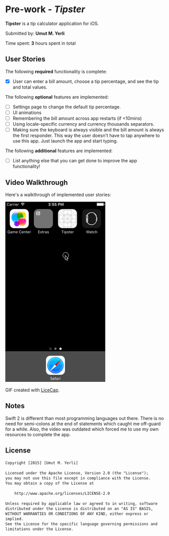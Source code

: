 # Pre-work - *Tipster*

**Tipster** is a tip calculator application for iOS.

Submitted by: **Umut M. Yerli**

Time spent: **3** hours spent in total

## User Stories

The following **required** functionality is complete:
* [X] User can enter a bill amount, choose a tip percentage, and see the tip and total values.

The following **optional** features are implemented:
* [ ] Settings page to change the default tip percentage.
* [ ] UI animations
* [ ] Remembering the bill amount across app restarts (if <10mins)
* [ ] Using locale-specific currency and currency thousands separators.
* [ ] Making sure the keyboard is always visible and the bill amount is always the first responder. This way the user doesn't have to tap anywhere to use this app. Just launch the app and start typing.

The following **additional** features are implemented:

- [ ] List anything else that you can get done to improve the app functionality!

## Video Walkthrough 

Here's a walkthrough of implemented user stories:

![Alt text](https://raw.githubusercontent.com/umutyerli/tamucodepath/master/demo1.gif)

GIF created with [LiceCap](http://www.cockos.com/licecap/).

## Notes

Swift 2 is different than most programming languages out there. There is no need for semi-colons at the end of statements which caught me off-guard for a while. Also, the video was outdated which forced me to use my own resources to complete the app.


## License

    Copyright [2015] [Umut M. Yerli]

    Licensed under the Apache License, Version 2.0 (the "License");
    you may not use this file except in compliance with the License.
    You may obtain a copy of the License at

        http://www.apache.org/licenses/LICENSE-2.0

    Unless required by applicable law or agreed to in writing, software
    distributed under the License is distributed on an "AS IS" BASIS,
    WITHOUT WARRANTIES OR CONDITIONS OF ANY KIND, either express or implied.
    See the License for the specific language governing permissions and
    limitations under the License.
